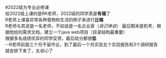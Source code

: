 #2022级为专业必修课  
给2022级上课的是RK老师，2022级的同学真是**有福**了  
R老师上课喜欢举各种食物和生活的例子来进行**比喻**  
R老师与其说是一名老师，不如说是一名企业家（*自己体会*） 
最后期末是机考，根据他给的需求文档，建立一个java web项目（目录结构最重要）  
根据多名成绩优异的同学反馈，最后给分都很**低**  
--R老师前面三个月不留作业，到了最后一个月实验五个实验报告和3个调研报告就安排下来了，太*贴心*了
